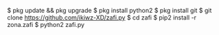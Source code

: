 
$ pkg update && pkg upgrade 
$ pkg install python2 
$ pkg install git 
$ git clone https://github.com/ikiwz-XD/zafi.py
$ cd zafi 
$ pip2 install -r zona.zafi 
$ python2 zafi.py 
